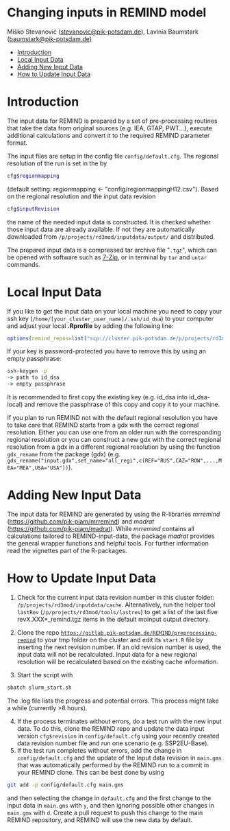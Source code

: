 Changing inputs in REMIND model
================
Miško Stevanović (<stevanovic@pik-potsdam.de>), Lavinia Baumstark (<baumstark@pik-potsdam.de>)

-   [Introduction](#introduction)
-   [Local Input Data](#local-input-data)
-   [Adding New Input Data](#adding-new-input-data)
-   [How to Update Input Data](#how-to-update-input-data)

Introduction
===============

The input data for REMIND is prepared by a set of pre-processing routines that take the data from original sources (e.g. IEA, GTAP, PWT...), execute additional calculations and convert it to the required REMIND parameter format. 

The input files are setup in the config file `config/default.cfg`. The regional resolution of the run is set in the by 
``` bash
cfg$regionmapping
```
(default setting: regionmapping <- "config/regionmappingH12.csv"). Based on the regional resolution and the input data revision 
``` bash
cfg$inputRevision
```
the name of the needed input data is constructed. It is checked whether those input data are already available. If not they are automatically downloaded from `/p/projects/rd3mod/inputdata/output/` and distributed.

The prepared input data is a compressed tar archive file "`.tgz`", which can be opened with software such as [7-Zip](https://www.7-zip.org/), or in terminal by `tar` and `untar` commands. 

Local Input Data
==================
If you like to get the input data on your local machine you need to copy your ssh key (`/home/[your_cluster_user_name]/.ssh/id_dsa`) to your computer and adjust your local **.Rprofile** by adding the following line:
``` r
options(remind_repos=list("scp://cluster.pik-potsdam.de/p/projects/rd3mod/inputdata/output"=list(username="[your_cluster_user_name]",ssh_private_keyfile="[path_to_your_local_copy_of_your_key]")))
```
If your key is password-protected you have to remove this by using an empty passphrase:  
``` cmd 
ssh-keygen -p
-> path to id_dsa
-> empty passphrase
```
It is recommended to first copy the existing key (e.g. id_dsa into id_dsa-local) and remove the passphrase of this copy and copy it to your machine.

If you plan to run REMIND not with the default regional resolution you have to take care that REMIND starts from a gdx with the correct regional resolution. Either you can use one from an older run with the corresponding regional resolution or you can construct a new gdx with the correct regional resolution from a gdx in a different regional resolution by using the function `gdx_rename` from the package (gdx) (e.g. `gdx_rename("input.gdx",set_name="all_regi",c(REF="RUS",CAZ="ROW",...,MEA="MEA",USA="USA"))`).


Adding New Input Data
======================

The input data for REMIND are generated by using the R-libraries *mrremind* (https://github.com/pik-piam/mrremind) and *madrat* (https://github.com/pik-piam/madrat). While *mrremind* contains all calculations tailored to REMIND-input-data, the package *madrat* provides the general wrapper functions and helpful tools. For further information read the vignettes part of the R-packages.

How to Update Input Data
========================


1. Check for the current input data revision number in this cluster folder: `/p/projects/rd3mod/inputdata/cache`. Alternatively, run the helper tool `lastRev` (`/p/projects/rd3mod/tools/lastrev`) to get a list of the last five revX.XXX*_remind.tgz items in the default moinput output directory.
2. Clone the repo [`https://gitlab.pik-potsdam.de/REMIND/preprocessing-remind`](https://gitlab.pik-potsdam.de/REMIND/preprocessing-remind) to your tmp folder on the cluster and edit its `start.R` file by inserting the next revision number. If an old revision number is used, the input data will not be recalculated. Input data for a new regional resolution will be recalculated based on the existing cache information.

3. Start the script with 

``` bash
sbatch slurm_start.sh
```

The .log file lists the progress and potential errors. This process might take a while (currently >8 hours).

4. If the process terminates without errors, do a test run with the new input data. To do this, clone the REMIND repo and update the data input version `cfg$revision` in `config/default.cfg` using your recently created data revision number file and run one scenario (e.g. SSP2EU-Base).
5. If the test run completes without errors, add the change in `config/default.cfg` and the update of the Input data revision in `main.gms` that was automatically performed by the REMIND run to a commit in your REMIND clone. This can be best done by using
``` bash
git add -p config/default.cfg main.gms
````
and then selecting the change in `default.cfg` and the first change to the input data in `main.gms` with `y`, and then ignoring possible other changes in `main.gms` with `d`. Create a pull request to push this change to the main REMIND repository, and REMIND will use the new data by default.

